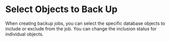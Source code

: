 # Select Objects to Back Up

When creating backup jobs, you can select the specific database objects to include or exclude from the job. You can change the inclusion status for individual objects.